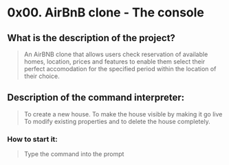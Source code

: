 # 0x00. AirBnB clone - The console

## What is the description of the project?

> An AirBNB clone that allows users check reservation of available homes, location, prices and features to enable them select their perfect accomodation for the specified period within the location of their choice.


## Description of the command interpreter:

> To create a new house.
> To make the house visible by making it go live
> To modify existing properties and to delete the house completely.


### How to start it:

> Type the command <help> into the prompt
